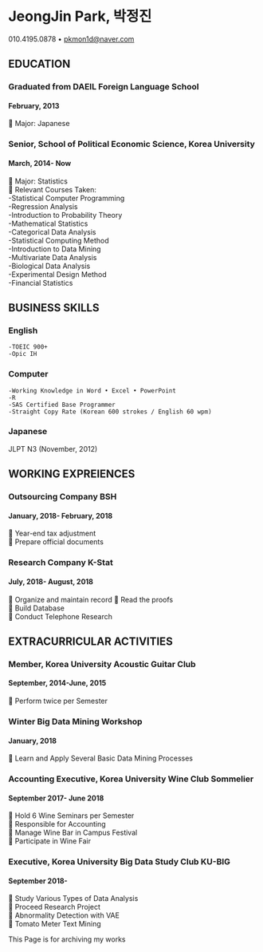 # JeongJin Park, 박정진  
010.4195.0878 • pkmon1d@naver.com  


## EDUCATION  
### Graduated from DAEIL Foreign Language School  
#### February, 2013  
 Major: Japanese  


### Senior, School of Political Economic Science, Korea University  
#### March, 2014-	Now  
 Major: Statistics  
 Relevant Courses Taken:  
    -Statistical Computer Programming  
    -Regression Analysis  
    -Introduction to Probability Theory  
    -Mathematical Statistics  
    -Categorical Data Analysis  
    -Statistical Computing Method    
    -Introduction to Data Mining  
    -Multivariate Data Analysis  
    -Biological Data Analysis  
    -Experimental Design Method  
    -Financial Statistics  


## BUSINESS SKILLS  
### English  
    -TOEIC 900+  
    -Opic IH  
### Computer  
    -Working Knowledge in Word • Excel • PowerPoint  
    -R  
    -SAS Certified Base Programmer  
    -Straight Copy Rate (Korean 600 strokes / English 60 wpm)  
### Japanese  
JLPT N3 (November, 2012)  


## WORKING EXPREIENCES  
### Outsourcing Company BSH  
#### January, 2018- February, 2018  	
 Year-end tax adjustment  
 Prepare official documents  
### Research Company K-Stat  
#### July, 2018- August, 2018  	
 Organize and maintain record
 Read the proofs  
 Build Database  
 Conduct Telephone Research  


## EXTRACURRICULAR ACTIVITIES  
### Member, Korea University Acoustic Guitar Club  
#### September, 2014-June, 2015  
 Perform twice per Semester  
### Winter Big Data Mining Workshop  
#### January, 2018  
 Learn and Apply Several Basic Data Mining Processes  
### Accounting Executive, Korea University Wine Club Sommelier  
#### September 2017- June 2018  
 Hold 6 Wine Seminars per Semester  
 Responsible for Accounting  
 Manage Wine Bar in Campus Festival  
 Participate in Wine Fair  
### Executive, Korea University Big Data Study Club KU-BIG  
#### September 2018-  
 Study Various Types of Data Analysis  
 Proceed Research Project  
 Abnormality Detection with VAE  
 Tomato Meter Text Mining  

This Page is for archiving my works
